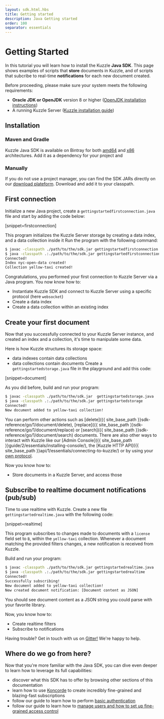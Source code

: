 ```yaml
---
layout: sdk.html.hbs
title: Getting started
description: Java Getting started
order: 100
separator: essentials
---
```


# Getting Started

In this tutorial you will learn how to install the Kuzzle **Java SDK**.
This page shows examples of scripts that **store** documents in Kuzzle, and of scripts that subcribe to real-time **notifications** for each new document created.

<div class="alert alert-success">
Before proceeding, please make sure your system meets the following requirements:

* **Oracle JDK or OpenJDK** version 8 or higher (<a href="https://openjdk.java.net/install/">OpenJDK installation instructions</a>)
* A running Kuzzle Server (<a href="guide/1/essentials/installing-kuzzle/">Kuzzle installation guide</a>)
</div>

## Installation

### Maven and Gradle

Kuzzle Java SDK is available on Bintray for both
[amd64](https://bintray.com/kuzzle/maven/kuzzle-sdk-java-amd64) and
[x86](https://bintray.com/kuzzle/maven/kuzzle-sdk-java-x86) architectures. Add it as a dependency for your project and

### Manually

If you do not use a project manager, you can find the SDK JARs directly
on our [download
plateform](https://dl.kuzzle.io/sdk/java/master/index.html). Download
and add it to your classpath.

## First connection

Initialize a new Java project, create a `gettingstartedfirstconnection.java` file and start by adding the code below:

[snippet=firstconnection]

This program initializes the Kuzzle Server storage by creating a data index, and a data collection inside it
Run the program with the following command:

```bash
$ javac -classpath ./path/to/the/sdk.jar gettingstartedfirstconnection.java
$ java -classpath .:./path/to/the/sdk.jar gettingstartedfirstconnection
Connected!
Index nyc-open-data created!
Collection yellow-taxi created!
```

Congratulations, you performed your first connection to Kuzzle Server via a Java program.
You now know how to:
* Instantiate Kuzzle SDK and connect to Kuzzle Server using a specific protocol (here `websocket`)
* Create a data index
* Create a data collection within an existing index

## Create your first document

Now that you successfully connected to your Kuzzle Server instance, and created an index and a collection, it's time to manipulate some data.

Here is how Kuzzle structures its storage space:
- data indexes contain data collections
- data collections contain documents
Create a `gettingstartedstorage.java` file in the playground and add this code:

[snippet=document]

As you did before, build and run your program:

```bash
$ javac -classpath ./path/to/the/sdk.jar  gettingstartedstorage.java
$ java -classpath .:./path/to/the/sdk.jar gettingstartedstorage
Connected!
New document added to yellow-taxi collection!
```

You can perform other actions such as [delete]({{ site_base_path }}sdk-reference/go/1/document/delete),
[replace]({{ site_base_path }}sdk-reference/go/1/document/replace) or [search]({{ site_base_path }}sdk-reference/go/1/document/search) documents. There are also other ways to interact with Kuzzle like our [Admin Console]({{ site_base_path }}guide/2/essentials/installing-console/), the [Kuzzle HTTP API]({{ site_base_path }}api/1/essentials/connecting-to-kuzzle/) or by using your [own protocol](protocols/1/essentials/getting-started/).

Now you know how to:
* Store documents in a Kuzzle Server, and access those

## Subscribe to realtime document notifications (pub/sub)

Time to use realtime with Kuzzle. Create a new file `gettingstartedrealtime.java` with the following code:

[snippet=realtime]

This program subscribes to changes made to documents with a `license` field set to `B`, within the `yellow-taxi` collection. Whenever a document matching the provided filters changes, a new notification is received from Kuzzle.

Build and run your program:

```bash
$ javac -classpath ./path/to/the/sdk.jar gettingstartedrealtime.java
$ java -classpath .:./path/to/the/sdk.jar gettingstartedrealtime
Connected!
Successfully subscribing!
New document added to yellow-taxi collection!
New created document notification: [Document content as JSON]
```

You should see document content as a JSON string you could parse with
your favorite library.

Now, you know how to:
* Create realtime filters
* Subscribe to notifications

<div class="alert alert-info">
Having trouble? Get in touch with us on <a href="https://gitter.im/kuzzleio/kuzzle">Gitter!</a> We're happy to help.
</div>

## Where do we go from here?

Now that you're more familiar with the Java SDK, you can dive even deeper to learn how to leverage its full capabilities:

* discover what this SDK has to offer by browsing other sections of this documentation
* learn how to use <a href="{{ site_base_path }}koncorde/1">Koncorde</a> to create incredibly fine-grained and blazing-fast subscriptions
* follow our guide to learn how to perform <a href="{{ site_base_path }}guide/1/essentials/user-authentication/#local-strategy">basic authentication</a>
* follow our guide to learn how to <a href="{{ site_base_path }}guide/1/essentials/security/">manage users and how to set up fine-grained access control</a>
